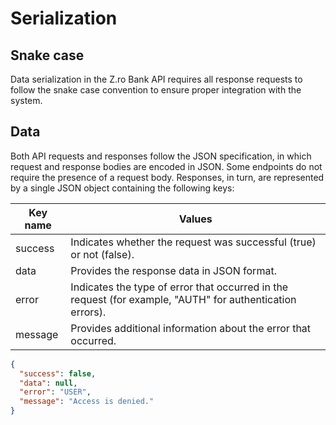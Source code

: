 # Serialization

## Snake case

Data serialization in the Z.ro Bank API requires all response requests to follow the snake case convention to ensure proper integration with the system.

## Data

Both API requests and responses follow the JSON specification, in which request and response bodies are encoded in JSON. Some endpoints do not require the presence of a request body. Responses, in turn, are represented by a single JSON object containing the following keys:

| Key name | Values                                                                                                    |
| -------- | --------------------------------------------------------------------------------------------------------- |
| success  | Indicates whether the request was successful (true) or not (false).                                       |
| data     | Provides the response data in JSON format.                                                                |
| error    | Indicates the type of error that occurred in the request (for example, "AUTH" for authentication errors). |
| message  | Provides additional information about the error that occurred.                                            |

```json title="Example of JSON response:"
{
  "success": false,
  "data": null,
  "error": "USER",
  "message": "Access is denied."
}
```
